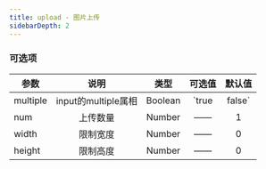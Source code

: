 ```yaml
---
title: upload - 图片上传
sidebarDepth: 2
---
```





<ClientOnly><upload-demo /></ClientOnly>

### 可选项

| 参数        | 说明           | 类型  | 可选值  | 默认值  |
| ------------- |:--------:| :-----:|:-----:|:------------:|
| multiple      | input的multiple属相 | Boolean | `true|false` |  false |
| num      | 上传数量 | Number |  ——  |  1 |
| width      | 限制宽度 | Number |  ——  |  0 |
| height      | 限制高度 | Number |  ——  |  0 |